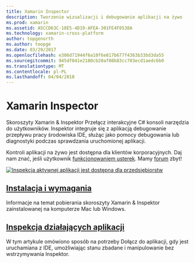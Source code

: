 ```yaml
---
title: Xamarin Inspector
description: Tworzenie wizualizacji i debugowanie aplikacji na żywo
ms.prod: xamarin
ms.assetid: A5CCD63C-18E5-4D19-AFEA-301FE4F8538A
ms.technology: xamarin-cross-platform
author: topgenorth
ms.author: toopge
ms.date: 03/29/2017
ms.openlocfilehash: e306d71944f6a10f6e817b677f4363b33bd3da55
ms.sourcegitcommit: 945df041e2180cb20af08b83cc703ecd1aedc6b0
ms.translationtype: MT
ms.contentlocale: pl-PL
ms.lasthandoff: 04/04/2018
---
```

# <a name="xamarin-inspector"></a>Xamarin Inspector


Skoroszyty Xamarin & Inspektor Przełącz interakcyjne C# konsoli narzędzia do użytkowników. Inspektor integruje się z aplikacją debugowanie przepływu pracy środowiska IDE, służąc jako pomocy debugowania lub diagnostyki podczas sprawdzania uruchomionej aplikacji.

Kontroli aplikacji na żywo jest dostępna dla klientów korporacyjnych. Daj nam znać, jeśli użytkownik [funkcjonowaniem usterek](~/tools/inspector/install.md#reporting-bugs). Mamy [forum](https://forums.xamarin.com/categories/inspector) zbyt!

[![](images/interactive-1.0.0-bike-inspect-3d-small.png "Inspekcja aktywnej aplikacji jest dostępna dla przedsiębiorstw")](images/interactive-1.0.0-bike-inspect-3d.png#lightbox)

## <a name="installation-and-requirementstoolsinspectorinstallmd"></a>[Instalacja i wymagania](~/tools/inspector/install.md)

Informacje na temat pobierania skoroszyty Xamarin & Inspektor zainstalowanej na komputerze Mac lub Windows.

## <a name="inspecting-live-applicationstoolsinspectorinspectmd"></a>[Inspekcja działających aplikacji](~/tools/inspector/inspect.md)

W tym artykule omówiono sposób na potrzeby Dołącz do aplikacji, gdy jest uruchamiana z IDE, umożliwiając stanu zbadane i manipulowanie bez wstrzymywania Inspektor.


